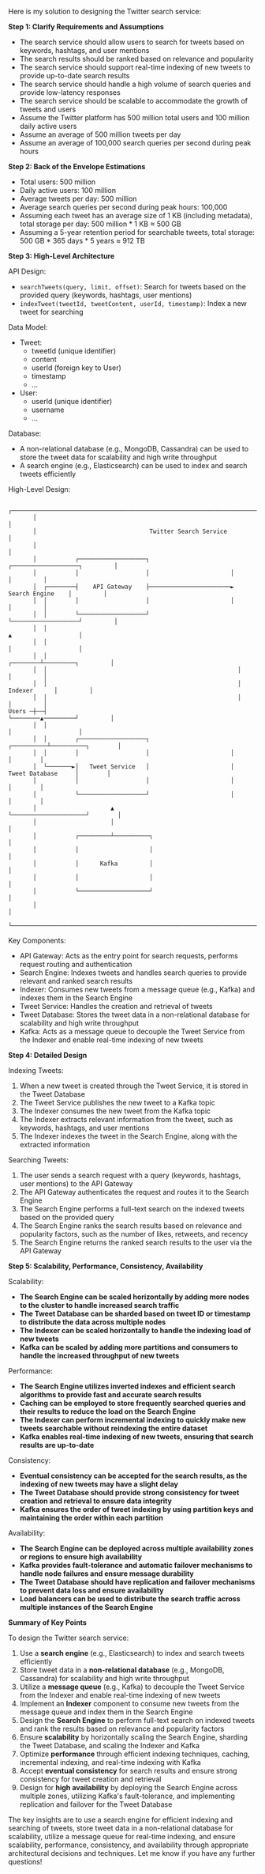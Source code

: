 Here is my solution to designing the Twitter search service:

**Step 1: Clarify Requirements and Assumptions**

- The search service should allow users to search for tweets based on keywords, hashtags, and user mentions
- The search results should be ranked based on relevance and popularity
- The search service should support real-time indexing of new tweets to provide up-to-date search results
- The search service should handle a high volume of search queries and provide low-latency responses
- The search service should be scalable to accommodate the growth of tweets and users
- Assume the Twitter platform has 500 million total users and 100 million daily active users
- Assume an average of 500 million tweets per day
- Assume an average of 100,000 search queries per second during peak hours

**Step 2: Back of the Envelope Estimations**

- Total users: 500 million
- Daily active users: 100 million
- Average tweets per day: 500 million
- Average search queries per second during peak hours: 100,000
- Assuming each tweet has an average size of 1 KB (including metadata), total storage per day: 500 million * 1 KB ≈ 500 GB
- Assuming a 5-year retention period for searchable tweets, total storage: 500 GB * 365 days * 5 years ≈ 912 TB

**Step 3: High-Level Architecture**

API Design:
- `searchTweets(query, limit, offset)`: Search for tweets based on the provided query (keywords, hashtags, user mentions)
- `indexTweet(tweetId, tweetContent, userId, timestamp)`: Index a new tweet for searching

Data Model:
- Tweet:
  - tweetId (unique identifier)
  - content
  - userId (foreign key to User)
  - timestamp
  - ...
- User:
  - userId (unique identifier)
  - username
  - ...

Database:
- A non-relational database (e.g., MongoDB, Cassandra) can be used to store the tweet data for scalability and high write throughput
- A search engine (e.g., Elasticsearch) can be used to index and search tweets efficiently

High-Level Design:

```
       ┌─────────────────────────────────────────────────────────────────────────────────────┐
       │                                                                                     │
       │                                Twitter Search Service                               │
       │                                                                                     │
       │           ┌───────────────────┐                       ┌───────────────────┐         │
       │           │                   │                       │                   │         │
       │  ┌────────┤    API Gateway    ├───────────────────────►   Search Engine    │         │
       │  │        │                   │                       │                   │         │
       │  │        └───────────────────┘                       └───────────────────┘         │
       │  │                                                               ▲                   │
       │  │                                                               │                   │
       │  │                                                      ┌────────┴─────────┐         │
       │  │                                                      │                  │         │
       │  │                                                      │     Indexer      │         │
       │  │                                                      │                  │         │
Users ─┼──┤                                                      └────────▲─────────┘         │
       │  │                                                               │                   │
       │  │        ┌───────────────────┐                       ┌──────────┴──────────┐        │
       │  │        │                   │                       │                     │        │
       │  └───────►│   Tweet Service   │                       │  Tweet Database     │        │
       │           │                   │                       │                     │        │
       │           └───────────────────┘                       │                     │        │
       │                     ▲                                 └─────────────────────┘        │
       │                     │                                                                │
       │           ┌─────────┴──────────┐                                                     │
       │           │                    │                                                     │
       │           │      Kafka         │                                                     │
       │           │                    │                                                     │
       │           └────────────────────┘                                                     │
       │                                                                                      │
       └──────────────────────────────────────────────────────────────────────────────────────┘
```

Key Components:
- API Gateway: Acts as the entry point for search requests, performs request routing and authentication
- Search Engine: Indexes tweets and handles search queries to provide relevant and ranked search results
- Indexer: Consumes new tweets from a message queue (e.g., Kafka) and indexes them in the Search Engine
- Tweet Service: Handles the creation and retrieval of tweets
- Tweet Database: Stores the tweet data in a non-relational database for scalability and high write throughput
- Kafka: Acts as a message queue to decouple the Tweet Service from the Indexer and enable real-time indexing of new tweets

**Step 4: Detailed Design**

Indexing Tweets:
1. When a new tweet is created through the Tweet Service, it is stored in the Tweet Database
2. The Tweet Service publishes the new tweet to a Kafka topic
3. The Indexer consumes the new tweet from the Kafka topic
4. The Indexer extracts relevant information from the tweet, such as keywords, hashtags, and user mentions
5. The Indexer indexes the tweet in the Search Engine, along with the extracted information

Searching Tweets:
1. The user sends a search request with a query (keywords, hashtags, user mentions) to the API Gateway
2. The API Gateway authenticates the request and routes it to the Search Engine
3. The Search Engine performs a full-text search on the indexed tweets based on the provided query
4. The Search Engine ranks the search results based on relevance and popularity factors, such as the number of likes, retweets, and recency
5. The Search Engine returns the ranked search results to the user via the API Gateway

**Step 5: Scalability, Performance, Consistency, Availability**

Scalability:
- **The Search Engine can be scaled horizontally by adding more nodes to the cluster to handle increased search traffic**
- **The Tweet Database can be sharded based on tweet ID or timestamp to distribute the data across multiple nodes**
- **The Indexer can be scaled horizontally to handle the indexing load of new tweets**
- **Kafka can be scaled by adding more partitions and consumers to handle the increased throughput of new tweets**

Performance:
- **The Search Engine utilizes inverted indexes and efficient search algorithms to provide fast and accurate search results**
- **Caching can be employed to store frequently searched queries and their results to reduce the load on the Search Engine**
- **The Indexer can perform incremental indexing to quickly make new tweets searchable without reindexing the entire dataset**
- **Kafka enables real-time indexing of new tweets, ensuring that search results are up-to-date**

Consistency:
- **Eventual consistency can be accepted for the search results, as the indexing of new tweets may have a slight delay**
- **The Tweet Database should provide strong consistency for tweet creation and retrieval to ensure data integrity**
- **Kafka ensures the order of tweet indexing by using partition keys and maintaining the order within each partition**

Availability:
- **The Search Engine can be deployed across multiple availability zones or regions to ensure high availability**
- **Kafka provides fault-tolerance and automatic failover mechanisms to handle node failures and ensure message durability**
- **The Tweet Database should have replication and failover mechanisms to prevent data loss and ensure availability**
- **Load balancers can be used to distribute the search traffic across multiple instances of the Search Engine**

**Summary of Key Points**

To design the Twitter search service:

1. Use a **search engine** (e.g., Elasticsearch) to index and search tweets efficiently
2. Store tweet data in a **non-relational database** (e.g., MongoDB, Cassandra) for scalability and high write throughput
3. Utilize a **message queue** (e.g., Kafka) to decouple the Tweet Service from the Indexer and enable real-time indexing of new tweets
4. Implement an **Indexer** component to consume new tweets from the message queue and index them in the Search Engine
5. Design the **Search Engine** to perform full-text search on indexed tweets and rank the results based on relevance and popularity factors
6. Ensure **scalability** by horizontally scaling the Search Engine, sharding the Tweet Database, and scaling the Indexer and Kafka
7. Optimize **performance** through efficient indexing techniques, caching, incremental indexing, and real-time indexing with Kafka
8. Accept **eventual consistency** for search results and ensure strong consistency for tweet creation and retrieval
9. Design for **high availability** by deploying the Search Engine across multiple zones, utilizing Kafka's fault-tolerance, and implementing replication and failover for the Tweet Database

The key insights are to use a search engine for efficient indexing and searching of tweets, store tweet data in a non-relational database for scalability, utilize a message queue for real-time indexing, and ensure scalability, performance, consistency, and availability through appropriate architectural decisions and techniques. Let me know if you have any further questions!